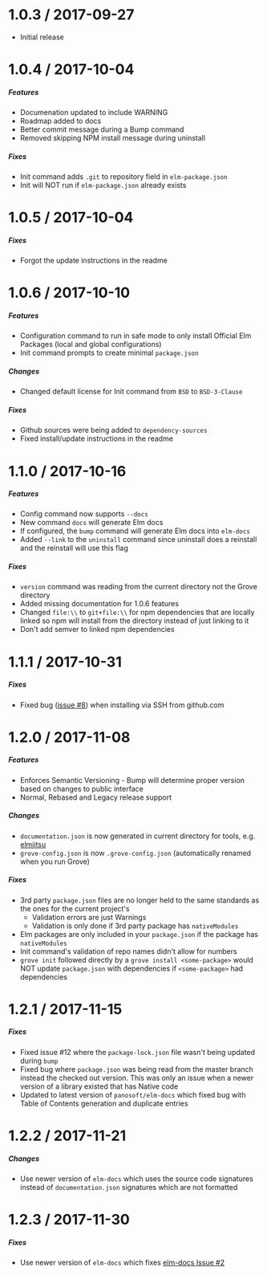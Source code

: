 1.0.3 / 2017-09-27
==================

* Initial release

1.0.4 / 2017-10-04
==================

##### Features
* Documenation updated to include WARNING
* Roadmap added to docs
* Better commit message during a Bump command
* Removed skipping NPM install message during uninstall

##### Fixes
* Init command adds `.git` to repository field in `elm-package.json`
* Init will NOT run if `elm-package.json` already exists

1.0.5 / 2017-10-04
==================

##### Fixes
* Forgot the update instructions in the readme

1.0.6 / 2017-10-10
==================

##### Features
* Configuration command to run in safe mode to only install Official Elm Packages (local and global configurations)
* Init command prompts to create minimal `package.json`

##### Changes
* Changed default license for Init command from `BSD` to `BSD-3-Clause`

##### Fixes
* Github sources were being added to `dependency-sources`
* Fixed install/update instructions in the readme

1.1.0 / 2017-10-16
==================

##### Features
* Config command now supports `--docs`
* New command `docs` will generate Elm docs
* If configured, the `bump` command will generate Elm docs into `elm-docs`
* Added `--link` to the `uninstall` command since uninstall does a reinstall and the reinstall will use this flag

##### Fixes
* `version` command was reading from the current directory not the Grove directory
* Added missing documentation for 1.0.6 features
* Changed `file:\\` to `git+file:\\` for npm dependencies that are locally linked so npm will install from the directory instead of just linking to it
* Don't add semver to linked npm dependencies

1.1.1 / 2017-10-31
==================

##### Fixes
* Fixed bug ([issue #8](https://github.com/panosoft/elm-grove/issues/8)) when installing via SSH from github.com


1.2.0 / 2017-11-08
==================

##### Features
* Enforces Semantic Versioning - Bump will determine proper version based on changes to public interface
* Normal, Rebased and Legacy release support

##### Changes
* `documentation.json` is now generated in current directory for tools, e.g. [elmjitsu](https://atom.io/packages/elmjutsu)
* `grove-config.json` is now `.grove-config.json` (automatically renamed when you run Grove)

##### Fixes
* 3rd party `package.json` files are no longer held to the same standards as the ones for the current project's
	* Validation errors are just Warnings
	* Validation is only done if 3rd party package has `nativeModules`
* Elm packages are only included in your `package.json` if the package has `nativeModules`
* Init command's validation of repo names didn't allow for numbers
* `grove init` followed directly by a `grove install <some-package>` would NOT update `package.json` with dependencies if `<some-package>` had dependencies


1.2.1 / 2017-11-15
==================

##### Fixes
* Fixed issue \#12 where the `package-lock.json` file wasn't being updated during `bump`
* Fixed bug where `package.json` was being read from the master branch instead the checked out version. This was only an issue when a newer version of a library existed that has Native code
* Updated to latest version of `panosoft/elm-docs` which fixed bug with Table of Contents generation and duplicate entries


1.2.2 / 2017-11-21
==================

##### Changes
* Use newer version of `elm-docs` which uses the source code signatures instead of `documentation.json` signatures which are not formatted


1.2.3 / 2017-11-30
==================

##### Fixes
* Use newer version of `elm-docs` which fixes [elm-docs Issue \#2](https://github.com/panosoft/elm-docs/issues/2)
